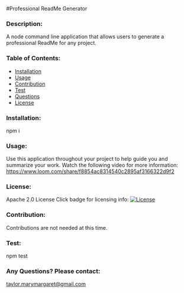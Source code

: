 #Professional ReadMe Generator 
### Description: 
A node command line application that allows users to generate a professional ReadMe for any project.
### Table of Contents:
- [Installation](#installation)
- [Usage](#usage)
- [Contribution](#contribution)
- [Test](#test)
- [Questions](#questions)
- [License](#license) 
### Installation: 
npm i
### Usage: 
Use this application throughout your project to help guide you and summarize your work. Watch the following video for more information: https://www.loom.com/share/f8854ac8314540c2895af3166322d9f2
### License: 
Apache 2.0 License 
Click badge for licensing info: [![License](https://img.shields.io/badge/License-Apache_2.0-blue.svg)](https://opensource.org/licenses/Apache-2.0)
### Contribution: 
Contributions are not needed at this time.
### Test: 
npm test
### Any Questions? Please contact: 
taylor.marymargaret@gmail.com